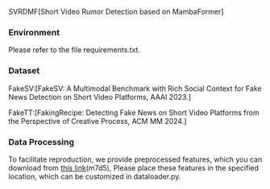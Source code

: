 SVRDMF[Short Video Rumor Detection based on MambaFormer]

### Environment
Please refer to the file requirements.txt.

### Dataset
FakeSV:[FakeSV: A Multimodal Benchmark with Rich Social Context for Fake News Detection on Short Video Platforms, AAAI 2023.]

FakeTT:[FakingRecipe: Detecting Fake News on Short Video Platforms from the Perspective of Creative Process, ACM MM 2024.]

### Data Processing
To facilitate reproduction, we provide preprocessed features, which you can download from [this link](https://pan.baidu.com/s/1lkV9GFUwbKJvf1shZR3pVg)(m7d5), Please place these features in the specified location, which can be customized in dataloader.py.
